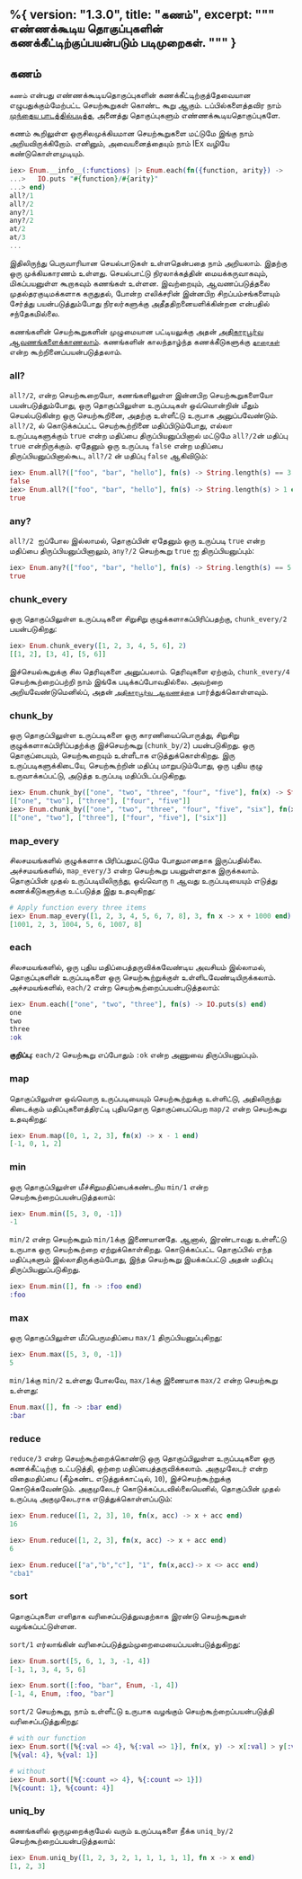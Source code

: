 %{
  version: "1.3.0",
  title: "கணம்",
  excerpt: """
  எண்ணக்கூடிய தொகுப்புகளின் கணக்கீட்டிற்குப்பயன்படும் படிமுறைகள்.
  """
}
---

## கணம்

`கணம்` என்பது எண்ணக்கூடியதொகுப்புகளின் கணக்கீட்டிற்குத்தேவையான எழுபதுக்கும்மேற்பட்ட செயற்கூறுகள் கொண்ட கூறு ஆகும். டப்பில்களைத்தவிர நாம் [முந்தைய பாடத்தில்படித்த](/ta/lessons/basics/collections), அனைத்து தொகுப்புகளும் எண்ணக்கூடியதொகுப்புகளே.

கணம் கூறிலுள்ள ஒருசிலமுக்கியமான செயற்கூறுகளை மட்டுமே இங்கு நாம் அறியவிருக்கிறோம். எனினும், அவையனைத்தையும் நாம் IEx வழியே கண்டுகொள்ளமுடியும்.

```elixir
iex> Enum.__info__(:functions) |> Enum.each(fn({function, arity}) ->
...>   IO.puts "#{function}/#{arity}"
...> end)
all?/1
all?/2
any?/1
any?/2
at/2
at/3
...
```

இதிலிருந்து பெருவாரியான செயல்பாடுகள் உள்ளதென்பதை நாம் அறியலாம். இதற்கு ஒரு முக்கியகாரணம் உள்ளது. செயல்பாட்டு நிரலாக்கத்தின் மையக்கருவாகவும், மிகப்பயனுள்ள கூறாகவும் கணங்கள் உள்ளன. இவற்றையும், ஆவணப்படுத்தலை முதல்தரகுடிமக்களாக கருதுதல், போன்ற எலிக்சரின் இன்னபிற சிறப்பம்சங்களையும் சேர்த்து பயன்படுத்தும்போது நிரலர்களுக்கு அதீததிறனையளிக்கின்றன என்பதில் சந்தேகமில்லை.

கணங்களின் செயற்கூறுகளின் முழுமையான பட்டியலுக்கு அதன்  [அதிகாரபூர்வ ஆவணங்களைக்காணலாம்](https://hexdocs.pm/elixir/Enum.html). கணங்களின் காலந்தாழ்ந்த கணக்கீடுகளுக்கு [`தாரைகள்`](https://hexdocs.pm/elixir/Stream.html) என்ற கூற்றினைப்பயன்படுத்தலாம்.

### all?

`all?/2`, என்ற செயற்கூறையோ, கணங்களிலுள்ள இன்னபிற செயற்கூறுகளையோ பயன்படுத்தும்போது, ஒரு தொகுப்பிலுள்ள உருப்படிகள் ஒவ்வொன்றின் மீதும் செயல்படுகின்ற ஒரு செயற்கூறினை, அதற்கு உள்ளீட்டு உருபாக அனுப்பவேண்டும். `all?/2`, ல் கொடுக்கப்பட்ட செயற்கூற்றினை மதிப்பிடும்போது, எல்லா உருப்படிகளுக்கும் `true` என்ற மதிப்பை திருப்பியனுப்பினால் மட்டுமே `all?/2`ன் மதிப்பு `true` என்றிருக்கும். ஏதேனும் ஒரு உருப்படி `false` என்ற மதிப்பை திருப்பியனுப்பினால்கூட, `all?/2` ன் மதிப்பு `false` ஆகிவிடும்:

```elixir
iex> Enum.all?(["foo", "bar", "hello"], fn(s) -> String.length(s) == 3 end)
false
iex> Enum.all?(["foo", "bar", "hello"], fn(s) -> String.length(s) > 1 end)
true
```

### any?

`all?/2`  ஐப்போல இல்லாமல், தொகுப்பின் ஏதேனும் ஒரு உருப்படி `true` என்ற மதிப்பை திருப்பியனுப்பினாலும், `any?/2` செயற்கூறு `true` ஐ திருப்பியனுப்பும்:

```elixir
iex> Enum.any?(["foo", "bar", "hello"], fn(s) -> String.length(s) == 5 end)
true
```

### chunk_every

ஒரு தொகுப்பிலுள்ள உருப்படிகளை சிறுசிறு குழுக்களாகப்பிரிப்பதற்கு, `chunk_every/2` பயன்படுகிறது:

```elixir
iex> Enum.chunk_every([1, 2, 3, 4, 5, 6], 2)
[[1, 2], [3, 4], [5, 6]]
```

இச்செயல்கூறுக்கு சில தெரிவுகளை அனுப்பலாம். தெரிவுகளை ஏற்கும்,  `chunk_every/4` செயற்கூற்றைப்பற்றி நாம் இங்கே படிக்கப்போவதில்லை. அவற்றை அறியவேண்டுமெனில்ப், அதன் [`அதிகாரபூர்வ ஆவணத்தை`](https://hexdocs.pm/elixir/Enum.html#chunk_every/4) பார்த்துக்கொள்ளவும்.

### chunk_by

ஒரு தொகுப்பிலுள்ள உருப்படிகளை ஒரு காரணியைப்பொருத்து, சிறுசிறு குழுக்களாகப்பிரிப்பதற்க்கு இச்செயற்கூறு (`chunk_by/2`) பயன்படுகிறது. ஒரு தொகுப்பையும், செயற்கூறையும் உள்ளீடாக எடுத்துக்கொள்கிறது. இரு உருப்படிகளுக்கிடையே, செயற்கூற்றின் மதிப்பு மாறுபடும்போது, ஒரு புதிய குழு உருவாக்கப்பட்டு, அடுத்த உருப்படி மதிப்பிடப்படுகிறது.

```elixir
iex> Enum.chunk_by(["one", "two", "three", "four", "five"], fn(x) -> String.length(x) end)
[["one", "two"], ["three"], ["four", "five"]]
iex> Enum.chunk_by(["one", "two", "three", "four", "five", "six"], fn(x) -> String.length(x) end)
[["one", "two"], ["three"], ["four", "five"], ["six"]]
```

### map_every

சிலசமயங்களில் குழுக்களாக பிரிப்பதுமட்டுமே போதுமானதாக இருப்பதில்லை. அச்சமயங்களில், `map_every/3` என்ற செயற்கூறு பயனுள்ளதாக இருக்கலாம். தொகுப்பின் முதல் உருப்படியிலிருந்து, ஒவ்வொரு `n` ஆவது உருப்படியையும் எடுத்து கணக்கீடுகளுக்கு உட்படுத்த இது உதவுகிறது:

```elixir
# Apply function every three items
iex> Enum.map_every([1, 2, 3, 4, 5, 6, 7, 8], 3, fn x -> x + 1000 end)
[1001, 2, 3, 1004, 5, 6, 1007, 8]
```

### each

சிலசமயங்களில், ஒரு புதிய மதிப்பைத்தருவிக்கவேண்டிய அவசியம் இல்லாமல், தொகுப்புகளின் உருப்படிகளை ஒரு செயற்கூற்றுக்குள் உள்ளிடவேண்டியிருக்கலாம். அச்சமயங்களில், `each/2` என்ற செயற்கூற்றைப்பயன்படுத்தலாம்:

```elixir
iex> Enum.each(["one", "two", "three"], fn(s) -> IO.puts(s) end)
one
two
three
:ok
```

__குறிப்பு__: `each/2` செயற்கூறு எப்போதும் `:ok` என்ற அணுவை திருப்பியனுப்பும்.

### map

தொகுப்பிலுள்ள ஒவ்வொரு உருப்படியையும் செயற்கூற்றுக்கு உள்ளிட்டு, அதிலிருந்து கிடைக்கும் மதிப்புகளைத்திரட்டி புதியதொரு தொகுப்பைப்பெற `map/2` என்ற செயற்கூறு உதவுகிறது:

```elixir
iex> Enum.map([0, 1, 2, 3], fn(x) -> x - 1 end)
[-1, 0, 1, 2]
```

### min

ஒரு தொகுப்பிலுள்ள மீச்சிறுமதிப்பைக்கண்டறிய `min/1` என்ற செயற்கூற்றைப்பயன்படுத்தலாம்:

```elixir
iex> Enum.min([5, 3, 0, -1])
-1
```

`min/2` என்ற செயற்கூறும் `min/1`க்கு இணையானதே. ஆனால், இரண்டாவது உள்ளீட்டு உருபாக ஒரு செயற்கூற்றை ஏற்றுக்கொள்கிறது. கொடுக்கப்பட்ட தொகுப்பில் எந்த மதிப்புகளும் இல்லாதிருக்கும்போது, இந்த செயற்கூறு இயக்கப்பட்டு அதன் மதிப்பு திருப்பியனுப்படுகிறது.

```elixir
iex> Enum.min([], fn -> :foo end)
:foo
```

### max

ஒரு தொகுப்பிலுள்ள மீப்பெருமதிப்பை `max/1` திருப்பியனுப்புகிறது:

```elixir
iex> Enum.max([5, 3, 0, -1])
5
```

`min/1`க்கு `min/2` உள்ளது போலவே, `max/1`க்கு இணையாக `max/2` என்ற செயற்கூறு உள்ளது:

```elixir
Enum.max([], fn -> :bar end)
:bar
```

### reduce

`reduce/3` என்ற செயற்கூற்றைக்கொண்டு ஒரு தொகுப்பிலுள்ள உருப்படிகளை ஒரு கணக்கீட்டிற்கு உட்படுத்தி, ஒற்றை மதிப்பைத்தருவிக்கலாம். அகுமுலேடர் என்ற விதைமதிப்பை (கீழ்கண்ட எடுத்துக்காட்டில், `10`), இச்செயற்கூற்றுக்கு கொடுக்கவேண்டும். அகுமுலேடர் கொடுக்கப்படவில்லையெனில், தொகுப்பின் முதல் உருப்படி அகுமுலேடராக எடுத்துக்கொள்ளப்படும்:

```elixir
iex> Enum.reduce([1, 2, 3], 10, fn(x, acc) -> x + acc end)
16

iex> Enum.reduce([1, 2, 3], fn(x, acc) -> x + acc end)
6

iex> Enum.reduce(["a","b","c"], "1", fn(x,acc)-> x <> acc end)
"cba1"
```

### sort

தொகுப்புகளை எளிதாக வரிசைப்படுத்துவதற்காக இரண்டு செயற்கூறுகள் வழங்கப்பட்டுள்ளன.

`sort/1` எர்லாங்கின் வரிசைப்படுத்தும்முறைமையைப்பயன்படுத்துகிறது:

```elixir
iex> Enum.sort([5, 6, 1, 3, -1, 4])
[-1, 1, 3, 4, 5, 6]

iex> Enum.sort([:foo, "bar", Enum, -1, 4])
[-1, 4, Enum, :foo, "bar"]
```

`sort/2` செயற்கூறு, நாம் உள்ளீட்டு உருபாக வழங்கும் செயற்கூற்றைப்பயன்படுத்தி வரிசைப்படுத்துகிறது:

```elixir
# with our function
iex> Enum.sort([%{:val => 4}, %{:val => 1}], fn(x, y) -> x[:val] > y[:val] end)
[%{val: 4}, %{val: 1}]

# without
iex> Enum.sort([%{:count => 4}, %{:count => 1}])
[%{count: 1}, %{count: 4}]
```

### uniq_by

கணங்களில் ஒருமுறைக்குமேல் வரும் உருப்படிகளை நீக்க `uniq_by/2` செயற்கூற்றைப்பயன்படுத்தலாம்:

```elixir
iex> Enum.uniq_by([1, 2, 3, 2, 1, 1, 1, 1, 1], fn x -> x end)
[1, 2, 3]
```
